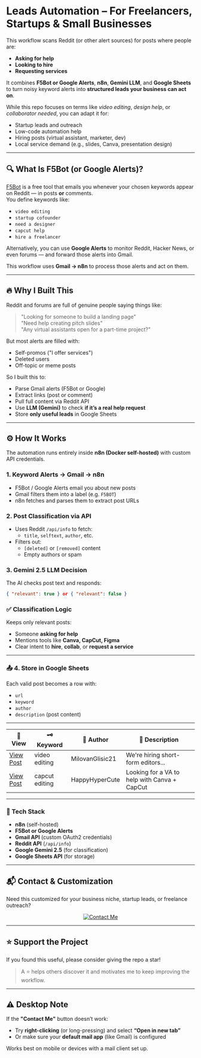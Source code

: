 # Leads Automation – For Freelancers, Startups & Small Businesses

This workflow scans Reddit (or other alert sources) for posts where people are:

- **Asking for help**
- **Looking to hire**
- **Requesting services**

It combines **F5Bot or Google Alerts**, **n8n**, **Gemini LLM**, and **Google Sheets** to turn noisy keyword alerts into **structured leads your business can act on**.

While this repo focuses on terms like *video editing*, *design help*, or *collaborator needed*, you can adapt it for:

- Startup leads and outreach
- Low-code automation help
- Hiring posts (virtual assistant, marketer, dev)
- Local service demand (e.g., slides, Canva, presentation design)

---

## 🔍 What Is F5Bot (or Google Alerts)?

[F5Bot](https://f5bot.com) is a free tool that emails you whenever your chosen keywords appear on Reddit — in posts **or** comments.  
You define keywords like:

- `video editing`
- `startup cofounder`
- `need a designer`
- `capcut help`
- `hire a freelancer`

Alternatively, you can use **Google Alerts** to monitor Reddit, Hacker News, or even forums — and forward those alerts into Gmail.

This workflow uses **Gmail → n8n** to process those alerts and act on them.

---

## 🔥 Why I Built This

Reddit and forums are full of genuine people saying things like:

> "Looking for someone to build a landing page"  
> "Need help creating pitch slides"  
> "Any virtual assistants open for a part-time project?"

But most alerts are filled with:
- Self-promos ("I offer services")
- Deleted users
- Off-topic or meme posts

So I built this to:
- Parse Gmail alerts (F5Bot or Google)
- Extract links (post or comment)
- Pull full content via Reddit API
- Use **LLM (Gemini)** to check **if it’s a real help request**
- Store **only useful leads** in Google Sheets

---

## ⚙️ How It Works

The automation runs entirely inside **n8n (Docker self-hosted)** with custom API credentials.

### 1. Keyword Alerts → Gmail → n8n
- F5Bot / Google Alerts email you about new posts
- Gmail filters them into a label (e.g. `F5BOT`)
- n8n fetches and parses them to extract post URLs

### 2. Post Classification via API
- Uses Reddit `/api/info` to fetch:
  - `title`, `selftext`, `author`, etc.
- Filters out:
  - `[deleted]` or `[removed]` content
  - Empty authors or spam

### 3. Gemini 2.5 LLM Decision
The AI checks post text and responds:

```json
{ "relevant": true } or { "relevant": false }
```

### ✅ Classification Logic

Keeps only relevant posts:

- Someone **asking for help**
- Mentions tools like **Canva, CapCut, Figma**
- Clear intent to **hire**, **collab**, or **request a service**

---

### 📤 4. Store in Google Sheets

Each valid post becomes a row with:

- `url`
- `keyword`
- `author`
- `description` (post content)

---

| 🔘 View | 🗝️ Keyword       | 👤 Author           | 📝 Description                                |
|--------|------------------|---------------------|-----------------------------------------------|
| [View Post](#) | video editing     | MilovanGlisic21     | We're hiring short-form editors...            |
| [View Post](#) | capcut editing    | HappyHyperCute       | Looking for a VA to help with Canva + CapCut  |


---

### 🧱 Tech Stack

- **n8n** (self-hosted)
- **F5Bot or Google Alerts**
- **Gmail API** (custom OAuth2 credentials)
- **Reddit API** (`/api/info`)
- **Google Gemini 2.5** (for classification)
- **Google Sheets API** (for storage)

---

## 📬 Contact & Customization

Need this customized for your business niche, startup leads, or freelance outreach?

<div align="center">

[![Contact Me](https://img.shields.io/badge/CONTACT_ME-Click%20Here-red?style=for-the-badge)](mailto:purnikparisha@gmail.com)

</div>

---

## ⭐ Support the Project

If you found this useful, please consider giving the repo a star!

> A ⭐ helps others discover it and motivates me to keep improving the workflow.

---

## ⚠️ Desktop Note

If the **"Contact Me"** button doesn’t work:

- Try **right-clicking** (or long-pressing) and select **“Open in new tab”**
- Or make sure your **default mail app** (like Gmail) is configured

Works best on mobile or devices with a mail client set up.
